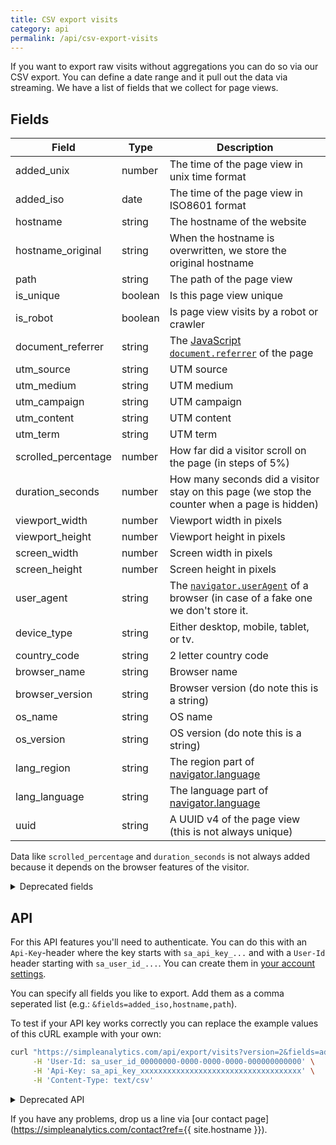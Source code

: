```yaml
---
title: CSV export visits
category: api
permalink: /api/csv-export-visits
---
```


If you want to export raw visits without aggregations you can do so via our CSV export. You can define a date range and it pull out the data via streaming. We have a list of fields that we collect for page views.

## Fields

| Field               | Type    | Description |
|---------------------|---------|--------------------------------------|
| added_unix          | number  | The time of the page view in unix time format |
| added_iso           | date    | The time of the page view in ISO8601 format   |
| hostname            | string  | The hostname of the website |
| hostname_original   | string  | When the hostname is overwritten, we store the original hostname |
| path                | string  | The path of the page view |
| is_unique           | boolean  | Is this page view unique |
| is_robot            | boolean | Is page view visits by a robot or crawler |
| document_referrer   | string  | The [JavaScript `document.referrer`](https://developer.mozilla.org/en-US/docs/Web/API/Document/referrer) of the page |
| utm_source          | string  | UTM source |
| utm_medium          | string  | UTM medium |
| utm_campaign        | string  | UTM campaign |
| utm_content         | string  | UTM content |
| utm_term            | string  | UTM term |
| scrolled_percentage | number  | How far did a visitor scroll on the page (in steps of 5%) |
| duration_seconds    | number  | How many seconds did a visitor stay on this page (we stop the counter when a page is hidden) |
| viewport_width      | number  | Viewport width in pixels|
| viewport_height     | number  | Viewport height in pixels |
| screen_width        | number  | Screen width in pixels |
| screen_height       | number  | Screen height in pixels |
| user_agent          | string  | The [`navigator.userAgent`](https://developer.mozilla.org/en-US/docs/Web/API/NavigatorID/userAgent) of a browser (in case of a fake one we don't store it. |
| device_type         | string  | Either desktop, mobile, tablet, or tv. |
| country_code        | string  | 2 letter country code |
| browser_name        | string  | Browser name |
| browser_version     | string  | Browser version (do note this is a string) |
| os_name             | string  | OS name |
| os_version          | string  | OS version (do note this is a string) |
| lang_region         | string  | The region part of [navigator.language](https://developer.mozilla.org/en-US/docs/Web/API/NavigatorLanguage/language) |
| lang_language       | string  | The language part of [navigator.language](https://developer.mozilla.org/en-US/docs/Web/API/NavigatorLanguage/language) |
| uuid                | string  | A UUID v4 of the page view (this is not always unique) |

Data like `scrolled_percentage` and `duration_seconds` is not always added because it depends on the browser features of the visitor.

<details markdown="1">
<summary>Deprecated fields</summary>

These fields are deprecated but we keep them for backward compatibility. It's recommended to not use it for new projects.

| Field               | Description                                      |
|---------------------|--------------------------------------------------|
| url                 | Please use hostname and path to get the full URL |
| referrer            | We replaced this with document_referrer          |
| referrer_raw        | We replaced this with document_referrer          |
| device_width_pixels | We replaced this with viewport_width             |
| device_width        | We replaced this with viewport_width             |
| source              | What is the source of this page view, mostly `js` from our JavaScript |

</details>

## API

For this API features you'll need to authenticate. You can do this with an `Api-Key`-header where the key starts with `sa_api_key_...` and with a `User-Id` header starting with `sa_user_id_...`. You can create them in [your account settings](https://simpleanalytics.com/account).

You can specify all fields you like to export. Add them as a comma seperated list (e.g.: `&fields=added_iso,hostname,path`).

To test if your API key works correctly you can replace the example values of this cURL example with your own:

```bash
curl "https://simpleanalytics.com/api/export/visits?version=2&fields=added_iso,hostname,path&hostname=example.com&start=2020-12-01&end=2021-01-01" \
     -H 'User-Id: sa_user_id_00000000-0000-0000-0000-000000000000' \
     -H 'Api-Key: sa_api_key_xxxxxxxxxxxxxxxxxxxxxxxxxxxxxxxxxxxx' \
     -H 'Content-Type: text/csv'
```

<details markdown="1">
<summary>Deprecated API</summary>
     
If you don't specify any `fields` we return all the basic fields.

```bash
curl "https://simpleanalytics.com/api/export/visits?version=1&hostname=example.com&start=2020-12-01&end=2021-01-01&timezone=Europe/Amsterdam" \
     -H 'User-Id: sa_user_id_00000000-0000-0000-0000-000000000000' \
     -H 'Api-Key: sa_api_key_xxxxxxxxxxxxxxxxxxxxxxxxxxxxxxxxxxxx' \
     -H 'Content-Type: text/csv'
```

This is how the API worked before and we don't want to add breaking changes to our APIs. A response when you don't specify any `fields` looks like this:
     
```bash
added_unix,added_iso,url,referrer_raw,referrer,hostname,source,is_unique,utm_source,utm_medium,utm_campaign,utm_content,utm_term,scrolled_percentage,duration_seconds,device_width_pixels,device_width,viewport_width,viewport_height,screen_width,screen_height,uuid
1598927168,2020-09-01T02:26:08.000Z,https://blog.simpleanalytics.com/,simpleanalytics.com,simpleanalytics.com,blog.simpleanalytics.com,js,true,simpleanalytics.com,,,,,,,1461,1461,1461,849,1920,1080,f2dbec14-c8c1-4191-92da-d408fc7b7e1c
1598959428,2020-09-01T11:23:48.000Z,https://blog.simpleanalytics.com/practical-privacy-tips-for-your-business,hackernewsletter,,blog.simpleanalytics.com,js,true,hackernewsletter,email,,,fav,,,396,396,396,685,396,814,23f52505-9c1e-449e-bc84-97650f03c4df
1598968423,2020-09-01T13:53:43.000Z,https://blog.simpleanalytics.com/,simpleanalytics.com,simpleanalytics.com,blog.simpleanalytics.com,js,true,simpleanalytics.com,,,,,,,1366,1366,1366,616,1366,768,1b69a6fb-dbbf-4871-a4f6-6b81edf753cb
```

This functionality is deprecated but we keep it for backward compatibility. It's recommended to not use it for new projects.
     
</details>

If you have any problems, drop us a line via [our contact page](https://simpleanalytics.com/contact?ref={{ site.hostname }}).

<style>
     /* Apply styling to first table */
     .content div.table-wrapper:nth-of-type(1) td:nth-of-type(1),
     .content div.table-wrapper:nth-of-type(1) td:nth-of-type(2) {
         white-space: nowrap;
     }

     /* Apply styling to second table */
     .content div.table-wrapper:nth-of-type(2) td:nth-of-type(1) {
         white-space: nowrap;
     }
</style>
